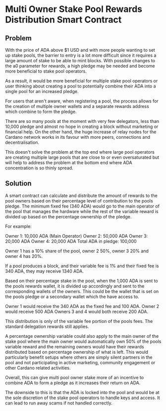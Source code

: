 # Multi Owner Stake Pool Rewards Distribution Smart Contract

## Problem
With the price of ADA above $1 USD and with more people wanting to set up stake pools, the barrier to entry is a lot more difficult since it requires a large amount of stake to be able to mint blocks. With possible changes to the a0 parameter for rewards, a high pledge may be needed and become more beneficial to stake pool operators.

As a result, it would be more beneficial for multiple stake pool operators or user thinking about creating a pool to potentially combine their ADA into a single pool for an increased pledge.

For users that aren't aware, when registering a pool, the process allows for the creation of multiple owner wallets and a separate rewards address which combine to form the pledge.

There are so many pools at the moment with very few delegators, less than 10,000 pledge and almost no hope in creating a block without marketing or financial help. On the other hand, the huge increase of relay nodes for the Cardano network works in its favour with more peers, connections and decentralisation.

This doesn't solve the problem at the top end where large pool operators are creating multiple large pools that are close to or even oversaturated but will help to address the problem at the bottom end where ADA concentration is so thinly spread.

## Solution
A smart contract can calculate and distribute the amount of rewards to the pool owners based on their percentage level of contribution to the pools pledge. The minimum fixed fee (340 ADA) would go to the main operator of the pool that manages the hardware while the rest of the variable reward is divided up based on the percentage ownership of the pledge.

For example:

Owner 1: 10,000 ADA (Main Operator)
Owner 2: 50,000 ADA
Owner 3: 20,000 ADA
Owner 4: 20,000 ADA
Total ADA in pledge: 100,000

Owner 1 has a 10% share of the pool, owner 2 50%, owner 3 20% and owner 4 has 20%.

If a pool produces a block, and their variable fee is 1% and their fixed fee is 340 ADA, they may receive 1340 ADA.

Based on their percentage stake in the pool, when the 1,000 ADA is sent to the pools rewards wallet, it is divided 
up accordingly and sent to the corresponding wallets of the owners. This could be the wallet that is set on the pools pledge or a secondary wallet which the have access to.

Owner 1 would receive the 340 ADA as the fixed fee and 100 ADA.
Owner 2 would receive 500 ADA
Owners 3 and 4 would both receive 200 ADA.

This distribution is only of the variable fee portion of the pools fees. The standard delegation rewards still applies.

A percentage ownership variable could also apply to the main owner of the stake pool where the main owner would automatically own 50% of the pools variable reward and the remaining owners would have their rewards distributed based on percentage ownership of what is left. This would particularly benefit setups where others are simply silent partners in the pool and not participating in active marketing, community engagement or other Cardano related activities.

Overall, this can give multi pool owner stake more of an incentive to combine ADA to form a pledge as it increases their return on ADA.

The downside to this is that the ADA is locked into the pool and would be at the sole discretion of the stake pool operators to handle keys and access. It can lead to run away scams if not handled correctly.